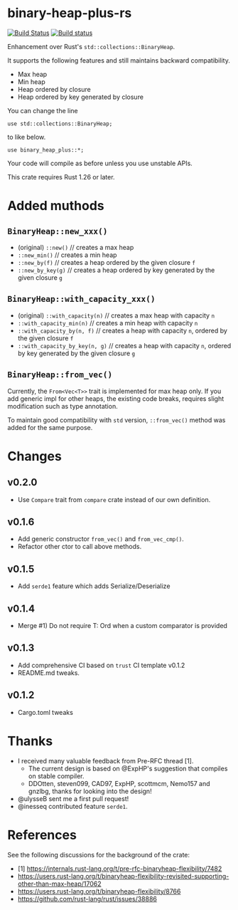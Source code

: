 # binary-heap-plus-rs

[![Build Status](https://travis-ci.org/sekineh/binary-heap-plus-rs.svg?branch=master)](https://travis-ci.org/sekineh/binary-heap-plus-rs)
[![Build status](https://ci.appveyor.com/api/projects/status/oewb6667ul5pl05d?svg=true)](https://ci.appveyor.com/project/sekineh/binary-heap-plus-rs)

Enhancement over Rust's `std::collections::BinaryHeap`.

It supports the following features and still maintains backward compatibility.
- Max heap
- Min heap
- Heap ordered by closure
- Heap ordered by key generated by closure

You can change the line

```
use std::collections::BinaryHeap;
```

to like below.

```
use binary_heap_plus::*;
```

Your code will compile as before unless you use unstable APIs.

This crate requires Rust 1.26 or later.

# Added muthods

## `BinaryHeap::new_xxx()`

- (original) `::new()`     // creates a max heap
- `::new_min()` // creates a min heap
- `::new_by(f)` // creates a heap ordered by the given closure `f`
- `::new_by_key(g)` // creates a heap ordered by key generated by the given closure `g`

## `BinaryHeap::with_capacity_xxx()`

- (original) `::with_capacity(n)` // creates a max heap with capacity `n`
- `::with_capacity_min(n)` // creates a min heap with capacity `n`
- `::with_capacity_by(n, f)` // creates a heap with capacity `n`, ordered by the given closure `f`
- `::with_capacity_by_key(n, g)` // creates a heap with capacity `n`,  ordered by key generated by the given closure `g`

## `BinaryHeap::from_vec()`

Currently, the `From<Vec<T>>` trait is implemented for max heap only.
If you add generic impl for other heaps, the existing code breaks, requires 
slight modification such as type annotation.

To maintain good compatibility with `std` version, `::from_vec()` method was added
for the same purpose.

# Changes

## v0.2.0

* Use `Compare` trait from `compare` crate instead of our own definition.

## v0.1.6

* Add generic constructor `from_vec()` and `from_vec_cmp()`.
* Refactor other ctor to call above methods.

## v0.1.5

* Add `serde1` feature which adds Serialize/Deserialize

## v0.1.4

* Merge #1) Do not require T: Ord when a custom comparator is provided

## v0.1.3

* Add comprehensive CI based on `trust` CI template v0.1.2
* README.md tweaks.

## v0.1.2

* Cargo.toml tweaks

# Thanks

- I received many valuable feedback from Pre-RFC thread [1].
  - The current design is based on @ExpHP's suggestion that compiles on stable compiler.
  - DDOtten, steven099, CAD97, ExpHP, scottmcm, Nemo157 and gnzlbg, thanks for looking into the design!
- @ulysseB sent me a first pull request!
- @inesseq contributed feature `serde1`.

# References

See the following discussions for the background of the crate:
- [1] https://internals.rust-lang.org/t/pre-rfc-binaryheap-flexibility/7482
- https://users.rust-lang.org/t/binaryheap-flexibility-revisited-supporting-other-than-max-heap/17062
- https://users.rust-lang.org/t/binaryheap-flexibility/8766
- https://github.com/rust-lang/rust/issues/38886
